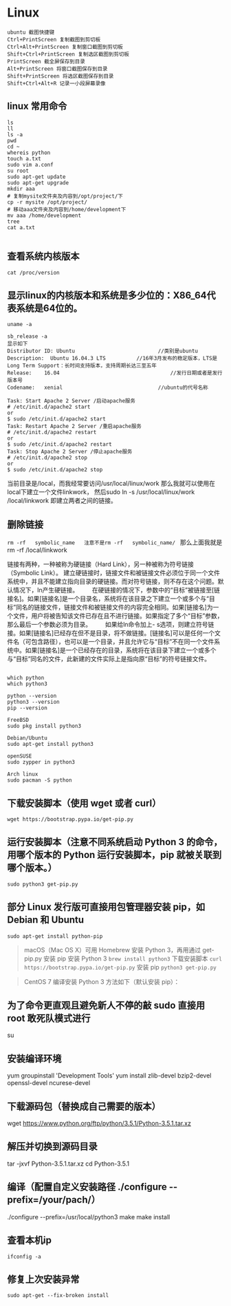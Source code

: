 # Linux

```
ubuntu 截图快捷键
Ctrl+PrintScreen 复制截图到剪切板
Ctrl+Alt+PrintScreen 复制窗口截图到剪切板
Shift+Ctrl+PrintScreen 复制选区截图到剪切板
PrintScreen 截全屏保存到目录
Alt+PrintScreen 将窗口截图保存到目录
Shift+PrintScreen 将选区截图保存到目录
Shift+Ctrl+Alt+R 记录一小段屏幕录像

```

## linux 常用命令
```
ls
ll
ls -a
pwd
cd ~
whereis python
touch a.txt
sudo vim a.conf
su root
sudo apt-get update
sudo apt-get upgrade
mkdir aaa
# 复制mysite文件夹及内容到/opt/project/下
cp -r mysite /opt/project/
# 移动aaa文件夹及内容到/home/development下
mv aaa /home/development
tree
cat a.txt


```

## 查看系统内核版本
```
cat /proc/version
```

## 显示linux的内核版本和系统是多少位的：X86_64代表系统是64位的。
```
uname -a
```

```
sb_release -a
显示如下
Distributor ID: Ubuntu                           //类别是ubuntu
Description:  Ubuntu 16.04.3 LTS          //16年3月发布的稳定版本，LTS是Long Term Support：长时间支持版本，支持周期长达三至五年
Release:    16.04                                    //发行日期或者是发行版本号
Codename:   xenial                               //ubuntu的代号名称
```

```
Task: Start Apache 2 Server /启动apache服务
# /etc/init.d/apache2 start
or
$ sudo /etc/init.d/apache2 start
Task: Restart Apache 2 Server /重启apache服务
# /etc/init.d/apache2 restart
or
$ sudo /etc/init.d/apache2 restart
Task: Stop Apache 2 Server /停止apache服务
# /etc/init.d/apache2 stop
or
$ sudo /etc/init.d/apache2 stop
```

当前目录是/local，而我经常要访问/usr/local/linux/work
那么我就可以使用在local下建立一个文件linkwork，
然后sudo ln -s /usr/local/linux/work  /local/linkwork
即建立两者之间的链接。

## 删除链接
`rm -rf   symbolic_name   注意不是rm -rf   symbolic_name/ `
那么上面我就是rm -rf /local/linkwork

链接有两种，一种被称为硬链接（Hard Link），另一种被称为符号链接（Symbolic Link）。
建立硬链接时，链接文件和被链接文件必须位于同一个文件系统中，并且不能建立指向目录的硬链接。而对符号链接，则不存在这个问题。默认情况下，ln产生硬链接。
　　在硬链接的情况下，参数中的“目标”被链接至[链接名]。如果[链接名]是一个目录名，系统将在该目录之下建立一个或多个与“目标”同名的链接文件，链接文件和被链接文件的内容完全相同。如果[链接名]为一个文件，用户将被告知该文件已存在且不进行链接。如果指定了多个“目标”参数，那么最后一个参数必须为目录。
　　如果给ln命令加上- s选项，则建立符号链接。如果[链接名]已经存在但不是目录，将不做链接。[链接名]可以是任何一个文件名（可包含路径），也可以是一个目录，并且允许它与“目标”不在同一个文件系统中。如果[链接名]是一个已经存在的目录，系统将在该目录下建立一个或多个与“目标”同名的文件，此新建的文件实际上是指向原“目标”的符号链接文件。

```

which python
which python3

python --version
python3 --version
pip --version

FreeBSD
sudo pkg install python3

Debian/Ubuntu
sudo apt-get install python3

openSUSE
sudo zypper in python3

Arch linux
sudo pacman -S python
```

## 下载安装脚本（使用 wget 或者 curl）
`wget https://bootstrap.pypa.io/get-pip.py`

## 运行安装脚本（注意不同系统启动 Python 3 的命令，用哪个版本的 Python 运行安装脚本，pip 就被关联到哪个版本。）
`sudo python3 get-pip.py`

## 部分 Linux 发行版可直接用包管理器安装 pip，如 Debian 和 Ubuntu
`sudo apt-get install python-pip`

>macOS（Mac OS X）可用 Homebrew 安装 Python 3，再用通过 get-pip.py 安装 pip
安装 Python 3
`brew install python3`
下载安装脚本
`curl https://bootstrap.pypa.io/get-pip.py`
安装 pip
`python3 get-pip.py`

>CentOS 7 编译安装 Python 3 方法如下（默认安装 pip）：
## 为了命令更直观且避免新人不停的敲 sudo 直接用 root 敢死队模式进行
su
## 安装编译环境
yum groupinstall 'Development Tools'
yum install zlib-devel bzip2-devel openssl-devel ncurese-devel
## 下载源码包（替换成自己需要的版本）
wget https://www.python.org/ftp/python/3.5.1/Python-3.5.1.tar.xz
## 解压并切换到源码目录
tar -jxvf Python-3.5.1.tar.xz
cd Python-3.5.1
## 编译（配置自定义安装路径 ./configure --prefix=/your/pach/）
./configure --prefix=/usr/local/python3
make 
make install

## 查看本机ip
```
ifconfig -a
```

## 修复上次安装异常
```
sudo apt-get --fix-broken install
```


